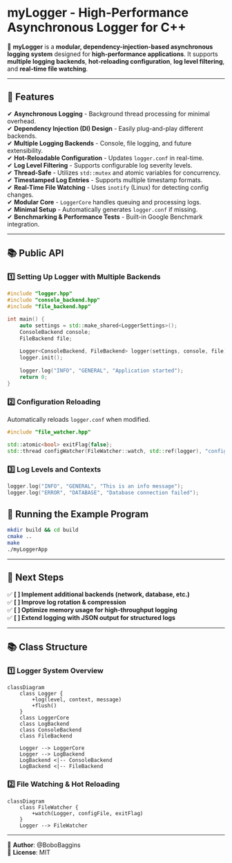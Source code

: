 # myLogger - High-Performance Asynchronous Logger for C++

🚀 **myLogger** is a **modular, dependency-injection-based asynchronous logging system** designed for **high-performance applications**. It supports **multiple logging backends**, **hot-reloading configuration**, **log level filtering**, and **real-time file watching**.

---

## 📌 Features

✔ **Asynchronous Logging** - Background thread processing for minimal overhead.  
✔ **Dependency Injection (DI) Design** - Easily plug-and-play different backends.  
✔ **Multiple Logging Backends** - Console, file logging, and future extensibility.  
✔ **Hot-Reloadable Configuration** - Updates `logger.conf` in real-time.  
✔ **Log Level Filtering** - Supports configurable log severity levels.  
✔ **Thread-Safe** - Utilizes `std::mutex` and atomic variables for concurrency.  
✔ **Timestamped Log Entries** - Supports multiple timestamp formats.  
✔ **Real-Time File Watching** - Uses `inotify` (Linux) for detecting config changes.  
✔ **Modular Core** - `LoggerCore` handles queuing and processing logs.  
✔ **Minimal Setup** - Automatically generates `logger.conf` if missing.  
✔ **Benchmarking & Performance Tests** - Built-in Google Benchmark integration.

---

## 📚 Public API

### **1️⃣ Setting Up Logger with Multiple Backends**
```cpp
#include "logger.hpp"
#include "console_backend.hpp"
#include "file_backend.hpp"

int main() {
    auto settings = std::make_shared<LoggerSettings>();
    ConsoleBackend console;
    FileBackend file;
    
    Logger<ConsoleBackend, FileBackend> logger(settings, console, file);
    logger.init();
    
    logger.log("INFO", "GENERAL", "Application started");
    return 0;
}
```

### **2️⃣ Configuration Reloading**
Automatically reloads `logger.conf` when modified.
```cpp
#include "file_watcher.hpp"

std::atomic<bool> exitFlag{false};
std::thread configWatcher(FileWatcher::watch, std::ref(logger), "config/logger.conf", std::ref(exitFlag));
```

### **3️⃣ Log Levels and Contexts**
```cpp
logger.log("INFO", "GENERAL", "This is an info message");
logger.log("ERROR", "DATABASE", "Database connection failed");
```

## 🚀 Running the Example Program
```sh
mkdir build && cd build
cmake ..
make
./myLoggerApp
```

---

## 📌 Next Steps
✅ **[ ] Implement additional backends (network, database, etc.)**  
✅ **[ ] Improve log rotation & compression**  
✅ **[ ] Optimize memory usage for high-throughput logging**  
✅ **[ ] Extend logging with JSON output for structured logs**

---

## 📚 Class Structure

### **1️⃣ Logger System Overview**
```mermaid
classDiagram
    class Logger {
        +log(level, context, message)
        +flush()
    }
    class LoggerCore
    class LogBackend
    class ConsoleBackend
    class FileBackend

    Logger --> LoggerCore
    Logger --> LogBackend
    LogBackend <|-- ConsoleBackend
    LogBackend <|-- FileBackend
```

### **2️⃣ File Watching & Hot Reloading**
```mermaid
classDiagram
    class FileWatcher {
        +watch(Logger, configFile, exitFlag)
    }
    Logger --> FileWatcher
```

---

👤 **Author**: @BoboBaggins  
📜 **License**: MIT